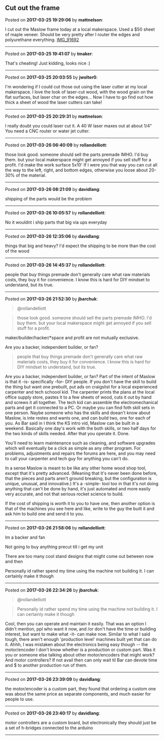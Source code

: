 ## Cut out the frame
Posted on **2017-03-25 19:29:06** by **mattnelson**:

I cut out the Maslow frame today at a local makerspace.  Used a $50 sheet of maple veneer.  Should be very pretty after I router the edges and polyurethane everything.   [IMG_91692](../../images/cn/AI/cnAI_img_91692.jpg.jpg)

---

Posted on **2017-03-25 19:41:07** by **tmaker**:

That's cheating!  Just kidding, looks nice :)

---

Posted on **2017-03-25 20:03:55** by **jwolter0**:

I'm wondering if I could cut those out using the laser cutter at my local makerspace.  I love the look of laser-cut wood, with the wood grain on the flat surfaces, but laser char on the edges...  Now I have to go find out how thick a sheet of wood the laser cutters can take!

---

Posted on **2017-03-25 20:29:31** by **mattnelson**:

I really doubt you could laser cut it.  A 40 W laser maxes out at about 1/4"  You need a CNC router or water jet cutter.

---

Posted on **2017-03-26 06:40:09** by **rollandelliott**:

those look good. someone should sell the parts premade IMHO. I'd buy them.  but your local makerspace might get annoyed if you sell stuff for a profit. I'd make the work surface 5x10' If I were you that way you can cut all the way to the left, right, and bottom edges, otherwise you loose about 20-30% of the material.

---

Posted on **2017-03-26 08:21:09** by **davidlang**:

shipping of the parts would be the problem

---

Posted on **2017-03-26 10:05:57** by **rollandelliott**:

No it wouldnt i ship parts that big via ups everyday

---

Posted on **2017-03-26 12:35:06** by **davidlang**:

things that big and heavy? I'd expect the shipping to be more than the cost of the wood

---

Posted on **2017-03-26 14:45:37** by **rollandelliott**:

people that buy things premade don't generally care what raw materials costs, they buy it for convenience. I know this is hard for DIY mindset to understand, but its true.

---

Posted on **2017-03-26 21:52:30** by **jbarchuk**:

> @rollandelliott

> those look good. someone should sell the parts premade IMHO. I'd buy them. but your local makerspace might get annoyed if you sell stuff for a profit.

maker/builder/hacker/*space and profit are not mutually exclusive.

Are you a backer, independent builder, or fan? 

> people that buy things premade don't generally care what raw materials costs, they buy it for convenience. I know this is hard for DIY mindset to understand, but its true.

Are you a backer, independent builder, or fan? Part of the intent of Maslow is that it -is- specifically -for- DIY people. If you don't have the skill to build the thing but want one prebuilt, put ads on craigslist for a local experienced carpenter and tech schoool kid. The carpenter prints the plans at the local office supply store, pastes it to a few sheets of wood, cuts it out by hand and screws it all together. The tech kid can assemble the electromechanical parts and get it connected to a PC. Or maybe you can find foth skill sets in one person. Naybe someone who has the skills and doean't know about Maslow, is inte restes and wants one, and can build two, one for each of you. As Bar said in I think the KS intro vid, Maslow can be built in a weekend. Basically one day's work with the both skills, or two half days for the two kinds of skills needed. After that you operate it. Done.

You'll need to learn maintenance such as cleaning, and software upgrades which will eventually be a click as simple as any other program. For problems, adjustments and repairs the forums are here, and you may need to call your carpenter and tech guy for anything you can't do.

In a sense Maslow is meant to be like any other home wood shop tool, except that it's pretty advanced. (Meaning that it's never been done before, that the pieces and parts aren't ground breaking, but the configuration is unique, unusual, and innovative.) It's a -simple- tool too in that it's not doing anything that can't be done by hand, it's just automated and more easily very accurate, and not that serious rocket science to build.

If the cost of shipping is worth it to you to have one, then another option is that of the machines you see here and like, write to the guy the built it and ask him to build one and send it to you.

---

Posted on **2017-03-26 21:58:06** by **rollandelliott**:

Im a backer and fan 

Not going to buy anything precut till i get my unit

There are too many cool stand designs that might come out between now and then

Personally id rather spend my time using the machine not building it.  I can certainly make it though

---

Posted on **2017-03-26 22:34:26** by **jbarchuk**:

> @rollandelliott

> Personally id rather spend my time using the machine not building it. I can certainly make it though

Cool, then you can operate and maintain it easily. That was an option I didn't mention, ppl who want it now, and /or don't have the time or building interest, but want to make what -it- can make now. Similar to what I said tough, there aren't enough 'production level' machines built yet that can do it. Ahhh, I was mistaken about the electronics being easy though -- the motor/encoder I don't know whether is a production or custom part. Was it you or someone else talking about other motor/encoders that might work? And motor controllers? If not avail then can only wait til Bar can devote time and $ to another production run of them.

---

Posted on **2017-03-26 23:39:09** by **davidlang**:

the motor/encoder is a custom part, they found that ordering a custom one was about the same price as separate components, and much easier for people to use.

---

Posted on **2017-03-26 23:40:17** by **davidlang**:

motor controllers are a custom board, but electronically they should just be a set of h-bridges connected to the arduino

---

